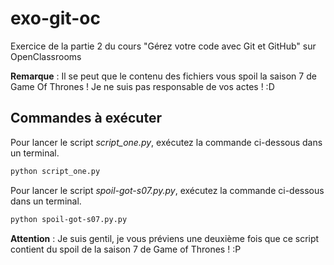 # exo-git-oc
Exercice de la partie 2 du cours "Gérez votre code avec Git et GitHub" sur OpenClassrooms

**Remarque** : Il se peut que le contenu des fichiers vous spoil la saison 7 de Game Of Thrones ! Je ne suis pas responsable de vos actes ! :D

## Commandes à exécuter

Pour lancer le script *script_one.py*, exécutez la commande ci-dessous dans un terminal.

```bash
python script_one.py
```

Pour lancer le script *spoil-got-s07.py.py*, exécutez la commande ci-dessous dans un terminal.

```bash
python spoil-got-s07.py.py
```

**Attention** : Je suis gentil, je vous préviens une deuxième fois que ce script contient du spoil de la saison 7 de Game of Thrones ! :P

